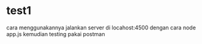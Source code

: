 # test1

cara menggunakannya jalankan server di locahost:4500 dengan cara node app.js kemudian testing pakai postman
